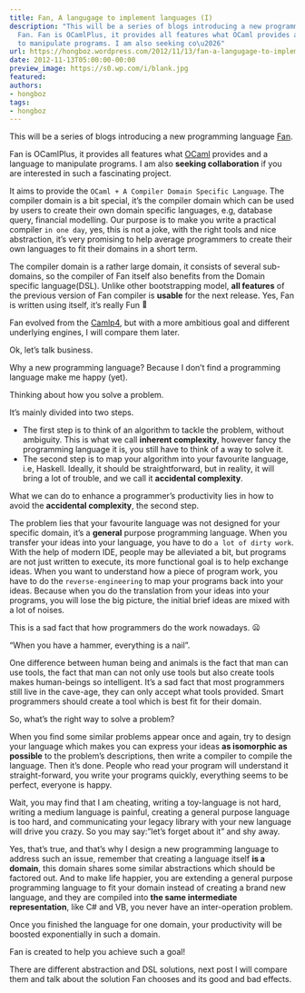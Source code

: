 ```yaml
---
title: Fan, A langugage to implement languages (I)
description: "This will be a series of blogs introducing a new programming language
  Fan. Fan is OCamlPlus, it provides all features what OCaml provides and a language
  to manipulate programs. I am also seeking co\u2026"
url: https://hongboz.wordpress.com/2012/11/13/fan-a-langugage-to-implement-languages-i/
date: 2012-11-13T05:00:00-00:00
preview_image: https://s0.wp.com/i/blank.jpg
featured:
authors:
- hongboz
tags:
- hongboz
---
```



<p>This will be a series of blogs introducing a new programming language <a href="https://github.com/bobzhang/Fan">Fan</a>. </p>
<p> Fan is OCamlPlus, it provides all features what <a href="http://caml.inria.fr/">OCaml</a> provides and a language to manipulate programs. I am also <b>seeking collaboration</b> if you are interested in such a fascinating project. </p>
<p> It aims to provide the <code>OCaml + A Compiler Domain Specific Language</code>. The compiler domain is a bit special, it&rsquo;s the compiler domain which can be used by users to create their own domain specific languages, e.g, database query, financial modelling. Our purpose is to make you write a practical compiler <code>in one day</code>, yes, this is not a joke, with the right tools and nice abstraction, it&rsquo;s very promising to help average programmers to create their own languages to fit their domains in a short term. </p>
<p> The compiler domain is a rather large domain, it consists of several sub-domains, so the compiler of Fan itself also benefits from the Domain specific language(DSL). Unlike other bootstrapping model, <b>all features</b> of the previous version of Fan compiler is <b>usable</b> for the next release. Yes, Fan is written using itself, it&rsquo;s really Fun <img src="https://s0.wp.com/wp-content/mu-plugins/wpcom-smileys/twemoji/2/72x72/1f642.png" alt="&#128578;" class="wp-smiley" style="height: 1em; max-height: 1em;"/> </p>
<p> Fan evolved from the <a href="http://brion.inria.fr/gallium/index.php/Camlp4">Camlp4</a>, but with a more ambitious goal and different underlying engines, I will compare them later. </p>
<p> Ok, let&rsquo;s talk business. </p>
<p> Why a new programming language? Because I don&rsquo;t find a programming language make me happy (yet). </p>
<p> Thinking about how you solve a problem. </p>
<p> It&rsquo;s mainly divided into two steps. </p>
<ul>
<li>The first step is to think of an algorithm to tackle the problem,   without ambiguity. This is what we call <b>inherent complexity</b>,   however fancy the programming language it is, you still have to think   of a way to solve it.  </li>
<li>The second step is to map your algorithm into your favourite   language, i.e, Haskell. Ideally, it should be straightforward, but   in reality, it will bring a lot of trouble, and we call it   <b>accidental complexity</b>. </li>
</ul>
<p>   What we can do to enhance a programmer&rsquo;s productivity lies in how to avoid the <b>accidental complexity</b>, the second step. </p>
<p> The problem lies that your favourite language was not designed for your specific domain, it&rsquo;s a <b>general</b> purpose programming language. When you transfer your ideas into your language, you have to do <code>a lot of dirty work</code>. With the help of modern IDE, people may be alleviated a bit, but programs are not just written to execute, its more functional goal is to help exchange ideas. When you want to understand how a piece of program work, you have to do the <code>reverse-engineering</code> to map your programs back into your ideas. Because when you do the translation from your ideas into your programs, you will lose the big picture, the initial brief ideas are mixed with a lot of noises. </p>
<p> This is a sad fact that how programmers do the work nowadays. <img src="https://s0.wp.com/wp-content/mu-plugins/wpcom-smileys/twemoji/2/72x72/1f626.png" alt="&#128550;" class="wp-smiley" style="height: 1em; max-height: 1em;"/> </p>
<p> &ldquo;When you have a hammer, everything is a nail&rdquo;. </p>
<p> One difference between human being and animals is the fact that man can use tools, the fact that man can not only use tools but also create tools makes human-beings so intelligent. It&rsquo;s a sad fact that most programmers still live in the cave-age, they can only accept what tools provided. Smart programmers should create a tool which is best fit for their domain. </p>
<p> So, what&rsquo;s the right way to solve a problem? </p>
<p> When you find some similar problems appear once and again, try to design your language which makes you can express your ideas <b>as isomorphic as possible</b> to the problem&rsquo;s descriptions, then write a compiler to compile the language. Then it&rsquo;s done. People who read your program will understand it straight-forward, you write your programs quickly, everything seems to be perfect, everyone is happy. </p>
<p> Wait, you may find that I am cheating, writing a toy-language is not hard, writing a medium language is painful, creating a general purpose language is too hard, and communicating your legacy library with your new language will drive you crazy. So you may say:&rdquo;let&rsquo;s forget about it&rdquo; and shy away. </p>
<p> Yes, that&rsquo;s true, and that&rsquo;s why I design a new programming language to address such an issue, remember that creating a language itself <b>is a domain</b>, this domain shares some similar abstractions which should be factored out. And to make life happier, you are extending a general purpose programming language to fit your domain instead of creating a brand new language, and they are compiled into <b>the same intermediate representation</b>, like C# and VB, you never have an inter-operation problem. </p>
<p> Once you finished the language for one domain, your productivity will be boosted exponentially in such a domain. </p>
<p> Fan is created to help you achieve such a goal! </p>
<p> There are different abstraction and DSL solutions, next post I will compare them and talk about the solution Fan chooses and its good and bad effects. </p>


